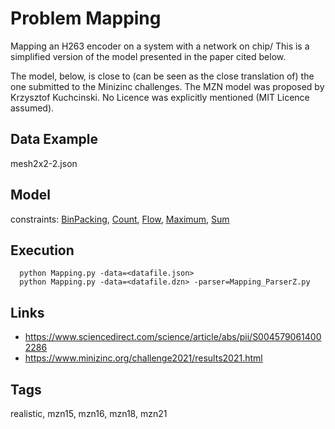 # Problem Mapping

Mapping an H263 encoder on a system with a network on chip/
This is a simplified version of the model presented in the paper cited below.

The model, below, is close to (can be seen as the close translation of) the one submitted to the Minizinc challenges.
The MZN model was proposed by Krzysztof Kuchcinski.
No Licence was explicitly mentioned (MIT Licence assumed).

## Data Example
  mesh2x2-2.json

## Model
  constraints: [BinPacking](http://pycsp.org/documentation/constraints/BinPacking), [Count](http://pycsp.org/documentation/constraints/Count), [Flow](http://pycsp.org/documentation/constraints/Flow), [Maximum](http://pycsp.org/documentation/constraints/Maximum), [Sum](http://pycsp.org/documentation/constraints/Sum)

## Execution
```
  python Mapping.py -data=<datafile.json>
  python Mapping.py -data=<datafile.dzn> -parser=Mapping_ParserZ.py
```

## Links
  - https://www.sciencedirect.com/science/article/abs/pii/S0045790614002286
  - https://www.minizinc.org/challenge2021/results2021.html

## Tags
  realistic, mzn15, mzn16, mzn18, mzn21
